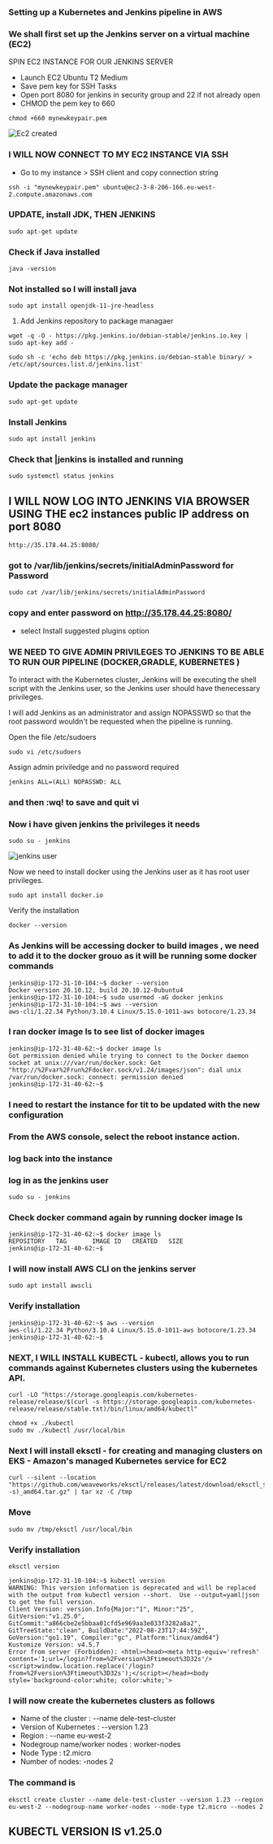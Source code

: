 ### Setting up a Kubernetes and Jenkins pipeline in AWS
### We shall first set up the Jenkins server on a virtual machine (EC2)
SPIN EC2 INSTANCE FOR OUR JENKINS SERVER

- Launch EC2 Ubuntu T2 Medium
- Save pem key for SSH Tasks
- Open port 8080 for jenkins in security group and 22 if not already open
- CHMOD the pem key to 660
```
chmod +660 mynewkeypair.pem
```
![Ec2 created](./images/ec2-created.JPG)


### I WILL NOW CONNECT TO MY EC2 INSTANCE VIA SSH
- Go to my instance > SSH client and copy connection string

```
ssh -i "mynewkeypair.pem" ubuntu@ec2-3-8-206-166.eu-west-2.compute.amazonaws.com
```

### UPDATE, install JDK, THEN JENKINS

```
sudo apt-get update
```
### Check if Java installed

```
java -version
```
### Not installed so I will install java
```
sudo apt install openjdk-11-jre-headless
```

1. Add Jenkins repository to package managaer
```
wget -q -O - https://pkg.jenkins.io/debian-stable/jenkins.io.key | sudo apt-key add -

sudo sh -c 'echo deb https://pkg.jenkins.io/debian-stable binary/ > /etc/apt/sources.list.d/jenkins.list' 
```
### Update the package manager
```
sudo apt-get update
```
### Install Jenkins
```
sudo apt install jenkins
```
### Check that |jenkins is installed and running 
```
sudo systemctl status jenkins
```
## I WILL NOW LOG INTO JENKINS VIA BROWSER USING THE ec2 instances public IP address on port 8080
```
http://35.178.44.25:8080/
```
### got to /var/lib/jenkins/secrets/initialAdminPassword for Password

```
sudo cat /var/lib/jenkins/secrets/initialAdminPassword
```
### copy and enter password on http://35.178.44.25:8080/

- select Install suggested plugins option

### WE NEED TO GIVE ADMIN PRIVILEGES TO JENKINS TO BE ABLE TO RUN OUR PIPELINE (DOCKER,GRADLE, KUBERNETES )
To interact with the Kubernetes cluster, Jenkins will be executing the shell script with the Jenkins user, so the Jenkins user should have thenecessary privileges.

I will add Jenkins as an administrator and assign NOPASSWD so that the root password wouldn't be requested when the pipeline is running.

Open the file /etc/sudoers

```
sudo vi /etc/sudoers
```
Assign admin priviledge and no password required
```
jenkins ALL=(ALL) NOPASSWD: ALL
```
### and then :wq! to save and quit vi
### Now i have given jenkins the privileges it needs
```
sudo su - jenkins
```
![jenkins user](./images/jenkins-user.JPG)

Now we need to install docker using the Jenkins user as it has root user privileges.

```
sudo apt install docker.io
```
Verify the installation

``` 
docker --version 
```
### As Jenkins will be accessing docker to build images , we need to add it to the docker grouo as it will be running some docker commands
```
jenkins@ip-172-31-10-104:~$ docker --version
Docker version 20.10.12, build 20.10.12-0ubuntu4
jenkins@ip-172-31-10-104:~$ sudo usermod -aG docker jenkins
jenkins@ip-172-31-10-104:~$ aws --version
aws-cli/1.22.34 Python/3.10.4 Linux/5.15.0-1011-aws botocore/1.23.34
```
### I ran docker image ls to see list of docker images
```
jenkins@ip-172-31-40-62:~$ docker image ls
Got permission denied while trying to connect to the Docker daemon socket at unix:///var/run/docker.sock: Get "http://%2Fvar%2Frun%2Fdocker.sock/v1.24/images/json": dial unix 
/var/run/docker.sock: connect: permission denied
jenkins@ip-172-31-40-62:~$ 
```
### I need to restart the instance for tit to be updated with the new configuration

### From the AWS console, select the reboot instance action.

### log back into the instance
### log in as the jenkins user
```
sudo su - jenkins
```
### Check docker command again by running docker image ls
```
jenkins@ip-172-31-40-62:~$ docker image ls
REPOSITORY   TAG       IMAGE ID   CREATED   SIZE
jenkins@ip-172-31-40-62:~$
```

### I will now install AWS CLI on the jenkins server
```
sudo apt install awscli
```
### Verify installation
```
jenkins@ip-172-31-40-62:~$ aws --version
aws-cli/1.22.34 Python/3.10.4 Linux/5.15.0-1011-aws botocore/1.23.34
jenkins@ip-172-31-40-62:~$ 
```

### NEXT, I WILL INSTALL KUBECTL - kubectl, allows you to run commands against Kubernetes clusters using the kubernetes API. 

```
curl -LO "https://storage.googleapis.com/kubernetes-release/release/$(curl -s https://storage.googleapis.com/kubernetes-release/release/stable.txt)/bin/linux/amd64/kubectl"

chmod +x ./kubectl 
sudo mv ./kubectl /usr/local/bin
```
### Next I will install eksctl - for creating and managing clusters on EKS - Amazon's managed Kubernetes service for EC2
```
curl --silent --location "https://github.com/weaveworks/eksctl/releases/latest/download/eksctl_$(uname -s)_amd64.tar.gz" | tar xz -C /tmp
```
### Move
```
sudo mv /tmp/eksctl /usr/local/bin
```
### Verify installation
```
eksctl version
```
```
jenkins@ip-172-31-10-104:~$ kubectl version
WARNING: This version information is deprecated and will be replaced with the output from kubectl version --short.  Use --output=yaml|json to get the full version.
Client Version: version.Info{Major:"1", Minor:"25", GitVersion:"v1.25.0", GitCommit:"a866cbe2e5bbaa01cfd5e969aa3e033f3282a8a2", GitTreeState:"clean", BuildDate:"2022-08-23T17:44:59Z", GoVersion:"go1.19", Compiler:"gc", Platform:"linux/amd64"}
Kustomize Version: v4.5.7
Error from server (Forbidden): <html><head><meta http-equiv='refresh' content='1;url=/login?from=%2Fversion%3Ftimeout%3D32s'/><script>window.location.replace('/login?from=%2Fversion%3Ftimeout%3D32s');</script></head><body style='background-color:white; color:white;'>

```



### I will now create the kubernetes clusters as follows
- Name of the cluster : --name dele-test-cluster
- Version of Kubernetes : --version 1.23
- Region : --name eu-west-2
- Nodegroup name/worker nodes : worker-nodes
- Node Type : t2.micro
- Number of nodes: -nodes 2

### The command is
```
eksctl create cluster --name dele-test-cluster --version 1.23 --region eu-west-2 --nodegroup-name worker-nodes --node-type t2.micro --nodes 2
```

## KUBECTL VERSION IS v1.25.0